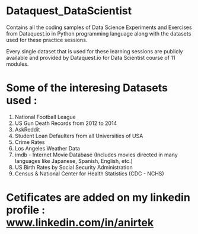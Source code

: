 # Dataquest_DataScientist
Contains all the coding samples of Data Science Experiments and Exercises from Dataquest.io 
in Python programming language along with the datasets used for these practice sessions.

Every single dataset that is used for these learning sessions are publicly available and provided 
by Dataquest.io for Data Scientist course of 11 modules.

# Some of the interesing Datasets used : 
1. National Football League
2. US Gun Death Records from 2012 to 2014
3. AskReddit
4. Student Loan Defaulters from all Universities of USA
5. Crime Rates 
6. Los Angeles Weather Data 
7. imdb - Internet Movie Database (Includes movies directed in many languages like Japanese, Spanish, English, etc.)
8. US Birth Rates by Social Security Administration
9. Census & National Center for Health Statistics (CDC - NCHS)

# Cetificates are added on my linkedin profile : www.linkedin.com/in/anirtek
